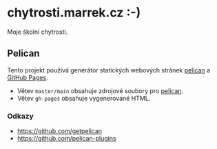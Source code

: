 chytrosti.marrek.cz :-)
========================

Moje školní chytrosti.


Pelican
--------

[pelican]: http://getpelican.com
[GitHub Pages]: https://pages.github.com/

Tento projekt používá generátor statických webových stránek
[pelican][] a [GitHub Pages][].

* Větev `master/main`  obsahuje zdrojové soubory pro [pelican][].
* Větev `gh-pages` obsahuje vygenerované HTML. 


### Odkazy

* <https://github.com/getpelican>
* <https://github.com/pelican-plugins>
